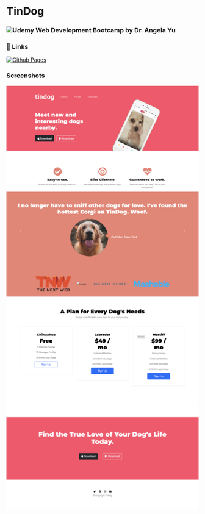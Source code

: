 # TinDog

### ![Udemy](https://img.shields.io/badge/%20-Udemy-blueviolet) Web Development Bootcamp by Dr. Angela Yu
### 🔗 Links
[![Github Pages](https://img.shields.io/badge/Github-Pages-green)](https://preetikaprakash.github.io/Tindog/)

### Screenshots
![Screenshot](https://github.com/PreetikaPrakash/Tindog/blob/ad346191b309ab7a6d9f8c9eb6d435f969ed6ee9/Page%201.png)
![Screenshot](https://github.com/PreetikaPrakash/Tindog/blob/ad346191b309ab7a6d9f8c9eb6d435f969ed6ee9/Page%202.png)
![Screenshot](https://github.com/PreetikaPrakash/Tindog/blob/ad346191b309ab7a6d9f8c9eb6d435f969ed6ee9/Page%203.png)
![Screenshot](https://github.com/PreetikaPrakash/Tindog/blob/ad346191b309ab7a6d9f8c9eb6d435f969ed6ee9/Page%204.png)
